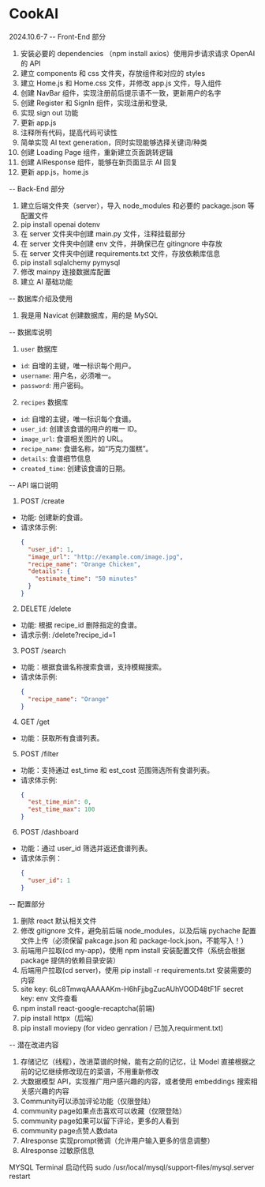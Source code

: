 # CookAI

2024.10.6-7
-- Front-End 部分

1. 安装必要的 dependencies （npm install axios）使用异步请求请求 OpenAI 的 API
2. 建立 components 和 css 文件夹，存放组件和对应的 styles
3. 建立 Home.js 和 Home.css 文件，并修改 app.js 文件，导入组件
4. 创建 NavBar 组件，实现注册前后提示语不一致，更新用户的名字
5. 创建 Register 和 SignIn 组件，实现注册和登录,
6. 实现 sign out 功能
7. 更新 app.js
8. 注释所有代码，提高代码可读性
9. 简单实现 AI text generation，同时实现能够选择关键词/种类
10. 创建 Loading Page 组件，重新建立页面跳转逻辑
11. 创建 AIResponse 组件，能够在新页面显示 AI 回复
12. 更新 app.js，home.js

-- Back-End 部分

1. 建立后端文件夹（server），导入 node_modules 和必要的 package.json 等配置文件
2. pip install openai dotenv
3. 在 server 文件夹中创建 main.py 文件，注释挂载部分
4. 在 server 文件夹中创建 env 文件，并确保已在 gitingnore 中存放
5. 在 server 文件夹中创建 requirements.txt 文件，存放依赖库信息
6. pip install sqlalchemy pymysql
7. 修改 mainpy 连接数据库配置
8. 建立 AI 基础功能

-- 数据库介绍及使用

1. 我是用 Navicat 创建数据库，用的是 MySQL

-- 数据库说明

1. `user` 数据库

- `id`: 自增的主键，唯一标识每个用户。
- `username`: 用户名，必须唯一。
- `password`: 用户密码。

2. `recipes` 数据库

- `id`: 自增的主键，唯一标识每个食谱。
- `user_id`: 创建该食谱的用户的唯一 ID。
- `image_url`: 食谱相关图片的 URL。
- `recipe_name`: 食谱名称，如“巧克力蛋糕”。
- `details`: 食谱细节信息
- `created_time`: 创建该食谱的日期。

-- API 端口说明

1. POST /create

- 功能: 创建新的食谱。
- 请求体示例:
  ```json
  {
    "user_id": 1,
    "image_url": "http://example.com/image.jpg",
    "recipe_name": "Orange Chicken",
    "details": {
      "estimate_time": "50 minutes"
    }
  }
  ```

2. DELETE /delete

- 功能: 根据 recipe_id 删除指定的食谱。
- 请求示例: /delete?recipe_id=1

3. POST /search

- 功能：根据食谱名称搜索食谱，支持模糊搜索。
- 请求体示例:
  ```json
  {
    "recipe_name": "Orange"
  }
  ```

4. GET /get

- 功能：获取所有食谱列表。

5. POST /filter

- 功能：支持通过 est_time 和 est_cost 范围筛选所有食谱列表。
- 请求体示例:
  ```json
  {
    "est_time_min": 0,
    "est_time_max": 100
  }
  ```

6. POST /dashboard

- 功能：通过 user_id 筛选并返还食谱列表。
- 请求体示例：
  ```json
  {
    "user_id": 1
  }
  ```

-- 配置部分

1. 删除 react 默认相关文件
2. 修改 gitignore 文件，避免前后端 node_modules，以及后端 pychache 配置文件上传（必须保留 pakcage.json 和 package-lock.json，不能写入！）
3. 前端用户拉取(cd my-app)，使用 npm install 安装配置文件（系统会根据 package 提供的依赖目录安装）
4. 后端用户拉取(cd server)，使用 pip install -r requirements.txt 安装需要的内容
5. site key: 6Lc8TmwqAAAAAKm-H6hFjjbgZucAUhVOOD48tF1F
   secret key: env 文件查看
6. npm install react-google-recaptcha(前端)
7. pip install httpx（后端）
8. pip install moviepy (for video genration / 已加入requirment.txt)

-- 潜在改进内容

1. 存储记忆（线程），改进菜谱的时候，能有之前的记忆，让 Model 直接根据之前的记忆继续修改现在的菜谱，不用重新修改
2. 大数据模型 API，实现推广用户感兴趣的内容，或者使用 embeddings 搜索相关感兴趣的内容
3. Community可以添加评论功能（仅限登陆）
4. community page如果点击喜欢可以收藏（仅限登陆）
5. community page如果可以留下评论，更多的人看到
6. community page点赞人数data
7. AIresponse 实现prompt微调（允许用户输入更多的信息调整）
8. AIresponse 过敏原信息

MYSQL Terminal 启动代码
sudo /usr/local/mysql/support-files/mysql.server restart
